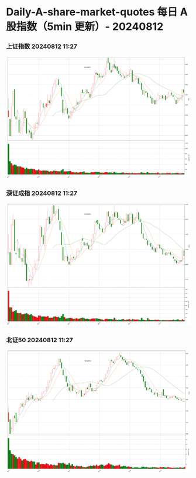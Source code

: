 
# Daily-A-share-market-quotes 每日 A 股指数（5min 更新）- 20240812

### 上证指数 20240812 11:27
![](./fig/2024/8/20240812-sh000001.png)

### 深证成指 20240812 11:27
![](./fig/2024/8/20240812-sz399001.png)

### 北证50 20240812 11:27
![](./fig/2024/8/20240812-bj899050.png)

